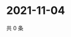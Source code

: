 # 2021-11-04

共 0 条

<!-- BEGIN WEIBO -->
<!-- 最后更新时间 Thu Nov 04 2021 00:27:33 GMT+0800 (China Standard Time) -->

<!-- END WEIBO -->
